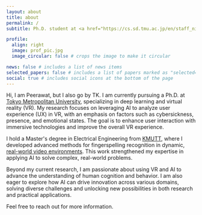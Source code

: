 ```yaml
---
layout: about
title: about
permalink: /
subtitle: Ph.D. student at <a href="https://cs.sd.tmu.ac.jp/en/staff_nishiuchi.html">Nishiuchi Laboratory</a>, <a href="https://www.tmu.ac.jp/english/index.html">Tokyo Metropolitan University</a>.

profile:
  align: right
  image: prof_pic.jpg
  image_circular: false # crops the image to make it circular

news: false # includes a list of news items
selected_papers: false # includes a list of papers marked as "selected={true}"
social: true # includes social icons at the bottom of the page
---
```


Hi, I am Peerawat, but I also go by TK. I am currently pursuing a Ph.D. at [Tokyo Metropolitan University](https://www.tmu.ac.jp/english/index.html), specializing in deep learning and virtual reality (VR). My research focuses on leveraging AI to analyze user experience (UX) in VR, with an emphasis on factors such as cybersickness, presence, and emotional states. The goal is to enhance user interaction with immersive technologies and improve the overall VR experience.

I hold a Master's degree in Electrical Engineering from [KMUTT](https://www.kmutt.ac.th/en/), where I developed advanced methods for fingerspelling recognition in dynamic, [real-world video environments](https://home.ttic.edu/~klivescu/ChicagoFSWild.htm). This work strengthened my expertise in applying AI to solve complex, real-world problems.

Beyond my current research, I am passionate about using VR and AI to advance the understanding of human cognition and behavior. I am also eager to explore how AI can drive innovation across various domains, solving diverse challenges and unlocking new possibilities in both research and practical applications.

Feel free to reach out for more information.
